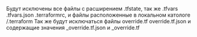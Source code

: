 Будут исключены все файлы с расширением .tfstate, так же .tfvars .tfvars.json .terraformrc, и файлы расположенные в локальном катологе /.terraform
Так же будут исключаться файлы override.tf override.tf.json и содержащие значения _override.tf.json и _override.tf
  
